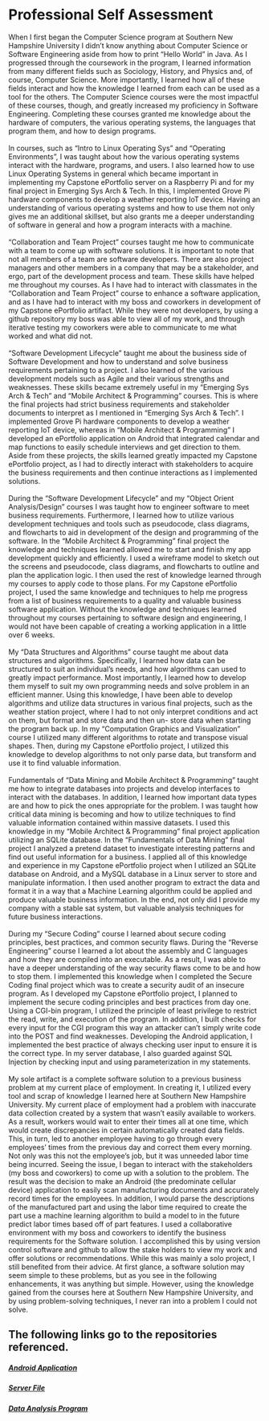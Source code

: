 # Professional Self Assessment

When I first began the Computer Science program at Southern New Hampshire University I didn’t know anything about Computer Science or Software Engineering aside from how to print “Hello World” in Java. As I progressed through the coursework in the program, I learned information from many different fields such as Sociology, History, and Physics and, of course, Computer Science. More importantly, I learned how all of these fields interact and how the knowledge I learned from each can be used as a tool for the others. The Computer Science courses were the most impactful of these courses, though, and greatly increased my proficiency in Software Engineering. Completing these courses granted me knowledge about the hardware of computers, the various operating systems, the languages that program them, and how to design programs.<br/>
  <br/>
In courses, such as “Intro to Linux Operating Sys” and “Operating Environments”, I was taught about how the various operating systems interact with the hardware, programs, and users. I also learned how to use Linux Operating Systems in general which became important in implementing my Capstone ePortfolio server on a Raspberry Pi and for my final project in Emerging Sys Arch & Tech. In this, I implemented Grove Pi hardware components to develop a weather reporting IoT device. Having an understanding of various operating systems and how to use them not only gives me an additional skillset, but also grants me a deeper understanding of software in general and how a program interacts with a machine.<br/>
   <br/>
“Collaboration and Team Project” courses taught me how to communicate with a team to come up with software solutions. It is important to note that not all members of a team are software developers.  There are also project managers and other members in a company that may be a stakeholder, and ergo, part of the development process and team. These skills have helped me throughout my courses. As I have had to interact with classmates in the “Collaboration and Team Project” course to enhance a software application, and as I have had to interact with my boss and coworkers in development of my Capstone ePortfolio artifact. While they were not developers, by using a github repository my boss was able to view all of my work, and through iterative testing my coworkers were able to communicate to me what worked and what did not.<br/>
  <br/>
“Software Development Lifecycle” taught me about the business side of Software Development and how to understand and solve business requirements pertaining to a project. I also learned of the various development models such as Agile and their various strengths and weaknesses. These skills became extremely useful in my “Emerging Sys Arch & Tech” and “Mobile Architect & Programming” courses. This is where the final projects had strict business requirements and stakeholder documents to interpret as I mentioned in “Emerging Sys Arch & Tech”. I implemented Grove Pi hardware components to develop a weather reporting IoT device, whereas in “Mobile Architect & Programming” I developed an ePortfolio application on Android that integrated calendar and map functions to easily schedule interviews and get direction to them. Aside from these projects, the skills learned greatly impacted my Capstone ePortfolio project, as I had to directly interact with stakeholders to acquire the business requirements and then continue interactions as I implemented solutions.<br/>
  <br/>
During the “Software Development Lifecycle” and my “Object Orient Analysis/Design” courses I was taught how to engineer software to meet business requirements. Furthermore, I learned how to utilize various development techniques and tools such as pseudocode, class diagrams, and flowcharts to aid in development of the design and programming of the software. In the “Mobile Architect & Programming” final project the knowledge and techniques learned allowed me to start and finish my app development quickly and efficiently. I used a wireframe model to sketch out the screens and pseudocode, class diagrams, and flowcharts to outline and plan the application logic. I then used the rest of knowledge learned through my courses to apply code to those plans. For my Capstone ePortfolio project, I used the same knowledge and techniques to help me progress from a list of business requirements to a quality and valuable business software application. Without the knowledge and techniques learned throughout my courses pertaining to software design and engineering, I would not have been capable of creating a working application in a little over 6 weeks. <br/>
   <br/>
My “Data Structures and Algorithms” course taught me about data structures and algorithms. Specifically, I learned how data can be structured to suit an individual’s needs, and how algorithms can used to greatly impact performance. Most importantly, I learned how to develop them myself to suit my own programming needs and solve problem in an efficient manner. Using this knowledge, I have been able to develop algorithms and utilize data structures in various final projects, such as the weather station project, where I had to not only interpret conditions and act on them, but format and store data and then un- store data when starting the program back up. In my “Computation Graphics and Visualization” course I utilized many different algorithms to rotate and transpose visual shapes. Then, during my Capstone ePortfolio project, I utilized this knowledge to develop algorithms to not only parse data, but transform and use it to find valuable information.<br/>
  <br/>
   Fundamentals of “Data Mining and Mobile Architect & Programming” taught me how to integrate databases into projects and develop interfaces to interact with the databases. In addition, I learned how important data types are and how to pick the ones appropriate for the problem. I was taught how critical data mining is becoming and how to utilize techniques to find valuable information contained within massive datasets. I used this knowledge in my “Mobile Architect & Programming” final project application utilizing an SQLite database. In the “Fundamentals of Data Mining” final project I analyzed a pretend dataset to investigate interesting patterns and find out useful information for a business. I applied all of this knowledge and experience in my Capstone ePortfolio project when I utilized an SQLite database on Android, and a MySQL database in a Linux server to store and manipulate information. I then used another program to extract the data and format it in a way that a Machine Learning algorithm could be applied and produce valuable business information. In the end, not only did I provide my company with a stable sat system, but valuable analysis techniques for future business interactions.<br/>
  <br/>
   During my “Secure Coding” course I learned about secure coding principles, best practices, and common security flaws. During the “Reverse Engineering” course I learned a lot about the assembly and C languages and how they are compiled into an executable. As a result, I was able to have a deeper understanding of the way security flaws come to be and how to stop them. I implemented this knowledge when I completed the Secure Coding final project which was to create a security audit of an insecure program. As I developed my Capstone ePortfolio project, I planned to implement the secure coding principles and best practices from day one. Using a CGI-bin program, I utilized the principle of least privilege to restrict the read, write, and execution of the program. In addition, I built checks for every input for the CGI program this way an attacker can’t simply write code into the POST and find weaknesses. Developing the Android application, I implemented the best practice of always checking user input to ensure it is the correct type. In my server database, I also guarded against SQL Injection by checking input and using parameterization in my statements.<br/>
<br/>
My sole artifact is a complete software solution to a previous business problem at my current place of employment. In creating it, I utilized every tool and scrap of knowledge I learned here at Southern New Hampshire University. My current place of employment had a problem with inaccurate data collection created by a system that wasn’t easily available to workers. As a result, workers would wait to enter their times all at one time, which would create discrepancies in certain automatically created data fields. This, in turn, led to another employee having to go through every employees’ times from the previous day and correct them every morning. Not only was this not the employee’s job, but it was unneeded labor time being incurred. Seeing the issue, I began to interact with the stakeholders (my boss and coworkers) to come up with a solution to the problem. The result was the decision to make an Android (the predominate cellular device) application to easily scan manufacturing documents and accurately record times for the employees. In addition, I would parse the descriptions of the manufactured part and using the labor time required to create the part use a machine learning algorithm to build a model to in the future predict labor times based off of part features. I used a collaborative environment with my boss and coworkers to identify the business requirements for the Software solution. I accomplished this by using version control software and github to allow the stake holders to view my work and offer solutions or recommendations. While this was mainly a solo project, I still benefited from their advice. At first glance, a software solution may seem simple to these problems, but as you see in the following enhancements, it was anything but simple. However, using the knowledge gained from the courses here at Southern New Hampshire University, and by using problem-solving techniques, I never ran into a problem I could not solve.

## The following links go to the repositories referenced.
##### [Android Application](https://github.com/diamondadam/CustomTool)
##### [Server File](https://github.com/diamondadam/DataCollectionServer)
##### [Data Analysis Program](https://github.com/diamondadam/DataAnalysis)
